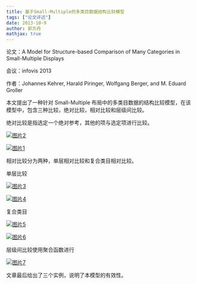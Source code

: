 ```yaml
---
title: 基于Small-Multiple的多类目数据结构比较模型
tags: ["论文评述"]
date: 2013-10-9
author: 郭方舟
mathjax: true
---
```


论文：A Model for Structure-based Comparison of Many Categories in Small-Multiple Displays

会议：infovis 2013

作者：Johannes Kehrer, Harald Piringer, Wolfgang Berger, and M. Eduard Groller

本文提出了一种针对 Small-Multiple 布局中的多类目数据的结构比较模型，在该模型中，包含三种比较，绝对比较，相对比较和层级间比较。

绝对比较是指选定一个绝对参考，其他的项与选定项进行比较。

[![图片2](http://www.cad.zju.edu.cn/home/vagblog/wp-content/uploads/2013/10/%E5%9B%BE%E7%89%872.png)](http://www.cad.zju.edu.cn/home/vagblog/wp-content/uploads/2013/10/图片2.png)

[![图片1](http://www.cad.zju.edu.cn/home/vagblog/wp-content/uploads/2013/10/%E5%9B%BE%E7%89%871.png)](http://www.cad.zju.edu.cn/home/vagblog/wp-content/uploads/2013/10/图片1.png)

相对比较分为两种，单层相对比较和复合类目相对比较。

单层比较

[![图片3](http://www.cad.zju.edu.cn/home/vagblog/wp-content/uploads/2013/10/%E5%9B%BE%E7%89%873.png)](http://www.cad.zju.edu.cn/home/vagblog/wp-content/uploads/2013/10/图片3.png)

[![图片4](http://www.cad.zju.edu.cn/home/vagblog/wp-content/uploads/2013/10/%E5%9B%BE%E7%89%874.png)](http://www.cad.zju.edu.cn/home/vagblog/wp-content/uploads/2013/10/图片4.png)

复合类目

[![图片5](http://www.cad.zju.edu.cn/home/vagblog/wp-content/uploads/2013/10/%E5%9B%BE%E7%89%875.png)](http://www.cad.zju.edu.cn/home/vagblog/wp-content/uploads/2013/10/图片5.png)

[![图片6](http://www.cad.zju.edu.cn/home/vagblog/wp-content/uploads/2013/10/%E5%9B%BE%E7%89%876.png)](http://www.cad.zju.edu.cn/home/vagblog/wp-content/uploads/2013/10/图片6.png)

层级间比较使用聚合函数进行

[![图片7](http://www.cad.zju.edu.cn/home/vagblog/wp-content/uploads/2013/10/%E5%9B%BE%E7%89%877.png)](http://www.cad.zju.edu.cn/home/vagblog/wp-content/uploads/2013/10/图片7.png)

文章最后给出了三个实例，说明了本模型的有效性。
